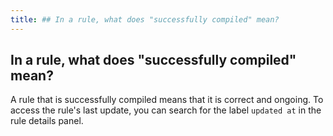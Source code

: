 ```yaml
---
title: ## In a rule, what does "successfully compiled" mean?
---
```


## In a rule, what does "successfully compiled" mean?
A rule that is successfully compiled means that it is correct and ongoing.
To access the rule's last update, you can search for the label `updated at` in the rule details panel. 
